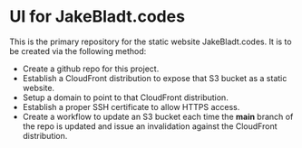 # UI for JakeBladt.codes

This is the primary repository for the static website JakeBladt.codes. It is to be created via the following method:

* Create a github repo for this project.
* Establish a CloudFront distribution to expose that S3 bucket as a static website.
* Setup a domain to point to that CloudFront distribution.
* Establish a proper SSH certificate to allow HTTPS access.
* Create a workflow to update an S3 bucket each time the **main** branch of the repo is updated and issue an invalidation against the CloudFront distribution.
